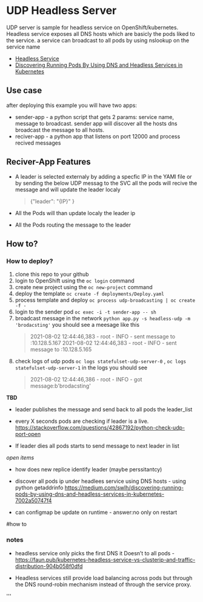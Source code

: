 
# UDP Headless Server 

UDP server is sample for headless service on OpenShift/kubernetes.
Headless service exposes all DNS hosts which are basicly the pods liked to the service. 
a service can broadcast to all pods by using nslookup on the service name 
- [Headless Service](https://kubernetes.io/docs/concepts/services-networking/service/#headless-services) 
- [Discovering Running Pods By Using DNS and Headless Services in Kubernetes](https://medium.com/swlh/discovering-running-pods-by-using-dns-and-headless-services-in-kubernetes-7002a50747f4) 





## Use case 
after deploying this example you will have two apps: 
- sender-app - a python script that gets 2 params: service name, message to broadcast. sender app will discover all the hosts dns broadcast the message to all hosts.   
- reciver-app - a python app that listens on port 12000 and process recived messages 

## Reciver-App Features 

- A leader is selected externaly  by adding a specfic IP in the YAMl file or by sending the below UDP messag to the SVC 
all the pods will recive the message and will update the leader localy  
    >    {"leader": "{IP}" }

- All the Pods will than update localy the leader ip 
- All the Pods routing the message to the leader 


## How to? 

### How to deploy? 
1. clone this repo to your github
1. login to OpenShift using the `oc login` command 
1. create new project using the `oc new-project` command 
1. deploy the template `oc create -f deployments/Deploy.yaml`
1. process template and deploy `oc process udp-broadcasting | oc create -f -`
1. login to the sender pod `oc exec -i -t sender-app -- sh` 
1. broadcast message in the network `python app.py -s headless-udp -m 'brodacsting'` 
you should see a meesage like this 
    >   2021-08-02 12:44:46,383 - root - INFO - sent message to :10.128.5.167
    >   2021-08-02 12:44:46,383 - root - INFO - sent message to :10.128.5.165
1. check logs of udp pods `oc logs statefulset-udp-server-0` , `oc logs statefulset-udp-server-1`
in the logs you should see 
    >   2021-08-02 12:44:46,386 - root - INFO - got message:b'brodacsting' 





<!-- #### On open shift 
1. clone this repo to your github
1. login to OpenShift using the `oc login` command 
1. create new project using the `oc new-project` command 
1. create new secret source on OCP 
1. create new app using the `oc new-app` command 
>  oc new-app git@github.com:{github_user_name}/udp-server.git --source-secret={secret_name} --name=udp-server
6. modify deployment yaml port protocol to UDP 
6. modify server yaml to use NodePort and  protocol to UDP 
6. enable multi cast - https://docs.openshift.com/container-platform/4.7/networking/ovn_kubernetes_network_provider/enabling-multicast.html  


 ### How to test 
On your local computer use the following comman
> nc -u {node_name} {port}

node_name - can be found in the UI on the pod left bottom of the details tab . or using the following command 
> oc get pod {pod_name} -o jsonpath='{range .items[*]}{.spec.nodeName}{"\n"}'  -->


**TBD**
- leader publishes the message and send back to all pods the leader_list 
- every X seconds pods are checking if leader is a live. https://stackoverflow.com/questions/42867192/python-check-udp-port-open 

- If leader dies all pods starts to send message to next leader in list 

*open items* 
- how does new replice identify leader (maybe perssitantcy)
- discover all pods ip under headlees service using DNS hosts - using python getaddrinfo
   https://medium.com/swlh/discovering-running-pods-by-using-dns-and-headless-services-in-kubernetes-7002a50747f4

- can configmap be update on runtime - answer:no only on restart 


#how to



### notes 
- headless service only picks the first DNS it Doesn’t to all pods -https://faun.pub/kubernetes-headless-service-vs-clusterip-and-traffic-distribution-904b058f0dfd 

- Headless services still provide load balancing across pods but through the DNS round-robin mechanism instead of through the service proxy.




'''